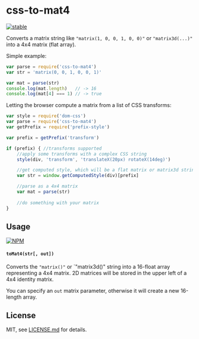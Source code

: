 # css-to-mat4

[![stable](http://badges.github.io/stability-badges/dist/stable.svg)](http://github.com/badges/stability-badges)

Converts a matrix string like `"matrix(1, 0, 0, 1, 0, 0)"` or `"matrix3d(...)"` into a 4x4 matrix (flat array).

Simple example:

```js
var parse = require('css-to-mat4')
var str = 'matrix(0, 0, 1, 0, 0, 1)'

var mat = parse(str)
console.log(mat.length)   // -> 16
console.log(mat[4] === 1) // -> true
```

Letting the browser compute a matrix from a list of CSS transforms:

```js
var style = require('dom-css')
var parse = require('css-to-mat4')
var getPrefix = require('prefix-style')

var prefix = getPrefix('transform')

if (prefix) { //transforms supported
    //apply some transforms with a complex CSS string
    style(div, 'transform', 'translateX(20px) rotateX(14deg)')

    //get computed style, which will be a flat matrix or matrix3d string
    var str = window.getComputedStyle(div)[prefix]

    //parse as a 4x4 matrix
    var mat = parse(str)
    
    //do something with your matrix
}
```

## Usage

[![NPM](https://nodei.co/npm/css-to-mat4.png)](https://nodei.co/npm/css-to-mat4/)

#### `toMat4(str[, out])`

Converts the `"matrix()"` or `"matrix3d()" string into a 16-float array representing a 4x4 matrix. 2D matrices will be stored in the upper left of a 4x4 identity matrix.

You can specify an `out` matrix parameter, otherwise it will create a new 16-length array.

## License

MIT, see [LICENSE.md](http://github.com/mattdesl/css-to-mat4/blob/master/LICENSE.md) for details.

